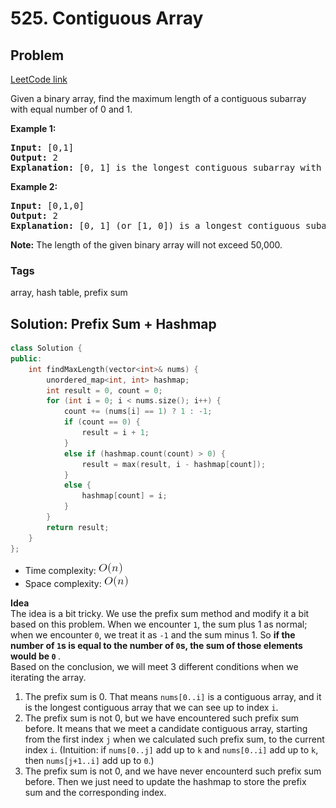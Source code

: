 # 525. Contiguous Array
## Problem
[LeetCode link](https://leetcode.com/problems/contiguous-array/)  
<div class="content__u3I1 question-content__JfgR"><div><p>Given a binary array, find the maximum length of a contiguous subarray with equal number of 0 and 1. </p>


<p><b>Example 1:</b><br>
</p><pre><b>Input:</b> [0,1]
<b>Output:</b> 2
<b>Explanation:</b> [0, 1] is the longest contiguous subarray with equal number of 0 and 1.
</pre>
<p></p>

<p><b>Example 2:</b><br>
</p><pre><b>Input:</b> [0,1,0]
<b>Output:</b> 2
<b>Explanation:</b> [0, 1] (or [1, 0]) is a longest contiguous subarray with equal number of 0 and 1.
</pre>
<p></p>

<p><b>Note:</b>
The length of the given binary array will not exceed 50,000.
</p></div></div>

### Tags
array, hash table, prefix sum

## Solution: Prefix Sum + Hashmap
```c++
class Solution {
public:
    int findMaxLength(vector<int>& nums) {
        unordered_map<int, int> hashmap;
        int result = 0, count = 0;
        for (int i = 0; i < nums.size(); i++) {
            count += (nums[i] == 1) ? 1 : -1;
            if (count == 0) {
                result = i + 1;
            }
            else if (hashmap.count(count) > 0) {
                result = max(result, i - hashmap[count]);
            }
            else {
                hashmap[count] = i;
            }
        }
        return result;
    }
};
```

- Time complexity: ![](resources/linear.png)  
- Space complexity: ![](resources/linear.png) 


**Idea**  
The idea is a bit tricky. We use the prefix sum method and modify it a bit based on this problem. When we encounter `1`, the sum plus 1 as normal; when we encounter `0`, we treat it as `-1` and the sum minus 1. So <strong> if the number of `1`s is equal to the number of `0`s, the sum of those elements would be `0` </strong>.  
Based on the conclusion, we will meet 3 different conditions when we iterating the array.
1. The prefix sum is 0. That means `nums[0..i]` is a contiguous array, and it is the longest contiguous array that we can see up to index `i`.
2. The prefix sum is not 0, but we have encountered such prefix sum before. It means that we meet a candidate contiguous array, starting from the first index `j` when we calculated such prefix sum, to the current index `i`. (Intuition: if `nums[0..j]` add up to `k` and `nums[0..i]` add up to `k`, then `nums[j+1..i]` add up to `0`.)
3. The prefix sum is not 0, and we have never encounterd such prefix sum before. Then we just need to update the hashmap to store the prefix sum and the corresponding index.